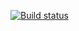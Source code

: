 [![Build status](https://build.appcenter.ms/v0.1/apps/646119a2-2800-4e46-9762-8a1473747934/branches/dev/badge)](https://appcenter.ms)

